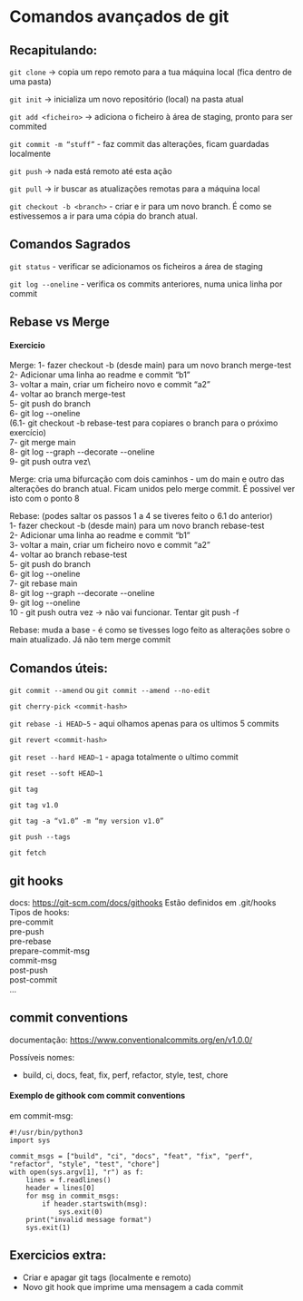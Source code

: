 # Comandos avançados de git

## Recapitulando:

`git clone` -> copia um repo remoto para a tua máquina local (fica dentro de uma pasta)

`git init` -> inicializa um novo repositório (local) na pasta atual

`git add <ficheiro>` -> adiciona o ficheiro à área de staging, pronto para ser commited

`git commit -m “stuff”` - faz commit das alterações, ficam guardadas localmente

`git push` -> nada está remoto até esta ação

`git pull` -> ir buscar as atualizações remotas para a máquina local

`git checkout -b <branch>` - criar e ir para um novo branch. É como se estivessemos a ir para uma cópia do branch atual.



## Comandos Sagrados

`git status` - verificar se adicionamos os ficheiros a área de staging

`git log --oneline` - verifica os commits anteriores, numa unica linha por commit

## Rebase vs Merge

#### Exercicio

Merge:
1- fazer checkout -b  (desde main) para um novo branch merge-test\
2- Adicionar uma linha ao readme e commit “b1”\
3- voltar a main, criar um ficheiro novo e commit “a2”\
4- voltar ao branch merge-test\
5- git push do branch\
6- git log --oneline\
(6.1- git checkout -b rebase-test para copiares o branch para o próximo exercício)\
7- git merge main\
8- git log --graph --decorate --oneline\
9- git push outra vez\

Merge: cria uma bifurcação com dois caminhos - um do main e outro das alterações do branch atual. Ficam unidos pelo merge commit. É possivel ver isto com o ponto 8


Rebase: (podes saltar os passos 1 a 4 se tiveres feito o 6.1 do anterior)\
1- fazer checkout -b  (desde main) para um novo branch rebase-test\
2- Adicionar uma linha ao readme e commit “b1”\
3- voltar a main, criar um ficheiro novo e commit “a2”\
4- voltar ao branch rebase-test\
5- git push do branch\
6- git log --oneline\
7- git rebase main\
8- git log --graph --decorate --oneline\
9- git log --oneline\
10 - git push outra vez -> não vai funcionar. Tentar git push -f

Rebase: muda a base - é como se tivesses logo feito as alterações sobre o main atualizado. Já não tem merge commit

## Comandos úteis:

`git commit --amend` ou `git commit --amend --no-edit` 

`git cherry-pick <commit-hash>`

`git rebase -i HEAD~5` - aqui olhamos apenas para os ultimos 5 commits

`git revert <commit-hash>`

`git reset --hard HEAD~1` - apaga totalmente o ultimo commit

`git reset --soft HEAD~1`

`git tag`

`git tag v1.0`

`git tag -a “v1.0” -m “my version v1.0”`

`git push --tags`

`git fetch`


## git hooks
docs: https://git-scm.com/docs/githooks
Estão definidos em .git/hooks
Tipos de hooks:\
pre-commit\
pre-push\
pre-rebase\
prepare-commit-msg\
commit-msg\
post-push\
post-commit \
…

## commit conventions
documentação: https://www.conventionalcommits.org/en/v1.0.0/


Possíveis nomes:
- build, ci, docs, feat, fix, perf, refactor, style, test, chore

#### Exemplo de githook com commit conventions

em commit-msg:
```
#!/usr/bin/python3
import sys

commit_msgs = ["build", "ci", "docs", "feat", "fix", "perf", "refactor", "style", "test", "chore"]
with open(sys.argv[1], "r") as f:
    lines = f.readlines()
    header = lines[0]
    for msg in commit_msgs:
        if header.startswith(msg):
            sys.exit(0)
    print("invalid message format")
    sys.exit(1)
```


## Exercicios extra:
- Criar e apagar git tags (localmente e remoto)
- Novo git hook que imprime uma mensagem a cada commit
